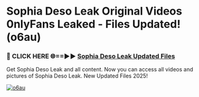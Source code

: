 # Sophia Deso Leak Original Videos 0nlyFans Leaked - Files Updated! (o6au)

<h3>🔴 CLICK HERE 🌐==►► <a href="https://best4dudes.click/HH4t6V" rel="nofollow">Sophia Deso Leak Updated Files</a></h3>

Get Sophia Deso Leak and all content. Now you can access all videos and pictures of Sophia Deso Leak. New Updated Files 2025!

[![o6au](https://github.com/user-attachments/assets/8c521d6e-e6e3-4a75-9320-d58ab9d79d5b)](https://best4dudes.click/HH4t6V)
